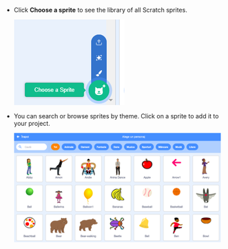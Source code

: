 + Click **Choose a sprite** to see the library of all Scratch sprites.
    
    ![captură de ecran](images/sprite-library.png)

+ You can search or browse sprites by theme. Click on a sprite to add it to your project.
    
    ![captură de ecran](images/sprite-choose.png)